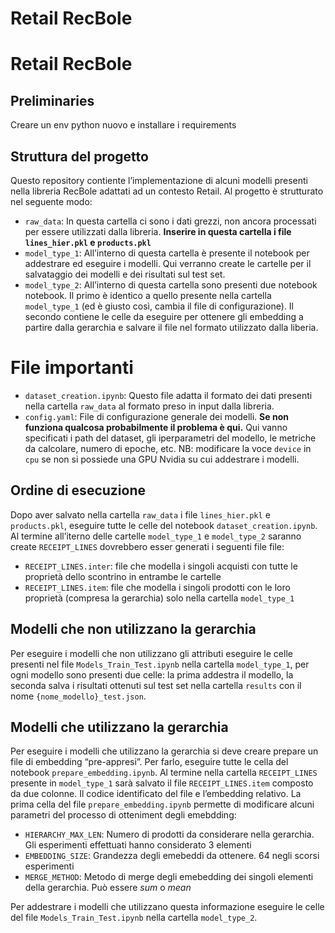 # Retail RecBole

# Retail RecBole

## Preliminaries

Creare un env python nuovo e installare i requirements

## Struttura del progetto

Questo repository contiente l’implementazione di alcuni modelli presenti
nella libreria RecBole adattati ad un contesto Retail. Al progetto è
strutturato nel seguente modo:

- `raw_data`: In questa cartella ci sono i dati grezzi, non ancora
  processati per essere utilizzati dalla libreria. **Inserire in questa
  cartella i file `lines_hier.pkl` e `products.pkl`**
- `model_type_1`: All’interno di questa cartella è presente il notebook
  per addestrare ed eseguire i modelli. Qui verranno create le cartelle
  per il salvataggio dei modelli e dei risultati sul test set.
- `model_type_2`: All’interno di questa cartella sono presenti due
  notebook notebook. Il primo è identico a quello presente nella
  cartella `model_type_1` (ed è giusto così, cambia il file di
  configurazione). Il secondo contiene le celle da eseguire per ottenere
  gli embedding a partire dalla gerarchia e salvare il file nel formato
  utilizzato dalla liberia.

# File importanti

- `dataset_creation.ipynb`: Questo file adatta il formato dei dati
  presenti nella cartella `raw_data` al formato preso in input dalla
  libreria.
- `config.yaml`: File di configurazione generale dei modelli. **Se non
  funziona qualcosa probabilmente il problema è qui.** Qui vanno
  specificati i path del dataset, gli iperparametri del modello, le
  metriche da calcolare, numero di epoche, etc. NB: modificare la voce
  `device` in `cpu` se non si possiede una GPU Nvidia su cui addestrare
  i modelli.

## Ordine di esecuzione

Dopo aver salvato nella cartella `raw_data` i file `lines_hier.pkl` e
`products.pkl`, eseguire tutte le celle del notebook
`dataset_creation.ipynb`. Al termine all’iterno delle cartelle
`model_type_1` e `model_type_2` saranno create `RECEIPT_LINES`
dovrebbero esser generati i seguenti file file:

- `RECEIPT_LINES.inter`: file che modella i singoli acquisti con tutte
  le proprietà dello scontrino in entrambe le cartelle
- `RECEIPT_LINES.item`: file che modella i singoli prodotti con le loro
  proprietà (compresa la gerarchia) solo nella cartella `model_type_1`

## Modelli che non utilizzano la gerarchia

Per eseguire i modelli che non utilizzano gli attributi eseguire le
celle presenti nel file `Models_Train_Test.ipynb` nella cartella
`model_type_1`, per ogni modello sono presenti due celle: la prima
addestra il modello, la seconda salva i risultati ottenuti sul test set
nella cartella `results` con il nome `{nome_modello}_test.json`.

## Modelli che utilizzano la gerarchia

Per eseguire i modelli che utilizzano la gerarchia si deve creare
prepare un file di embedding “pre-appresi”. Per farlo, eseguire tutte le
cella del notebook `prepare_embedding.ipynb`. Al termine nella cartella
`RECEIPT_LINES` presente in `model_type_1` sarà salvato il file
`RECEIPT_LINES.item` composto da due colonne. Il codice identificato del
file e l’embedding relativo. La prima cella del file
`prepare_embedding.ipynb` permette di modificare alcuni parametri del
processo di otteniment degli emebdding:

- `HIERARCHY_MAX_LEN`: Numero di prodotti da considerare nella
  gerarchia. Gli esperimenti effettuati hanno considerato 3 elementi
- `EMBEDDING_SIZE`: Grandezza degli emebeddi da ottenere. 64 negli
  scorsi esperimenti
- `MERGE_METHOD`: Metodo di merge degli emebedding dei singoli elementi
  della gerarchia. Può essere *sum* o *mean*

Per addestrare i modelli che utilizzano questa informazione eseguire le
celle del file `Models_Train_Test.ipynb` nella cartella `model_type_2`.
